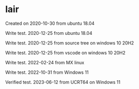 # lair
Created on 2020-10-30 from ubuntu 18.04

Write test. 2020-12-25 from ubuntu 18.04

Write test. 2020-12-25 from source tree on windows 10 20H2

Write test. 2020-12-25 from vscode on windows 10 20H2

Write test. 2022-02-24 from MX linux

Write test. 2022-10-31 from Windows 11

Verified test. 2023-06-12 from UCRT64 on Windows 11
